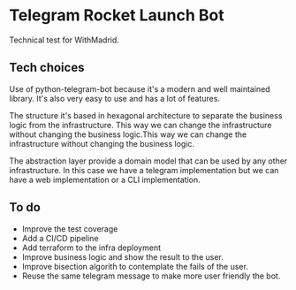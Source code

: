 # Telegram Rocket Launch Bot

Technical test for WithMadrid.

## Tech choices
Use of python-telegram-bot because it's a modern and well maintained library. It's also very easy to use and has a lot of features.

The structure it's based in hexagonal architecture to separate the business logic from the infrastructure. This way we can change the infrastructure without changing the business logic.This way we can change the infrastructure without changing the business logic.

The abstraction layer provide a domain model that can be used by any other infrastructure. In this case we have a telegram implementation but we can have a web implementation or a CLI implementation.

## To do
- Improve the test coverage
- Add a CI/CD pipeline
- Add terraform to the infra deployment
- Improve business logic and show the result to the user.
- Improve bisection algorith to contemplate the fails of the user.
- Reuse the same telegram message to make more user friendly the bot.

